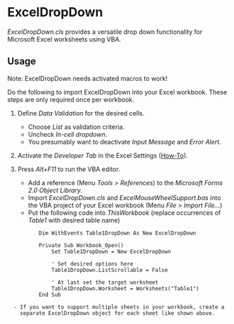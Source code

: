 ExcelDropDown
=============

*ExcelDropDown.cls* provides a versatile drop down functionality for Microsoft Excel worksheets using VBA.


Usage
-----

Note: ExcelDropDown needs activated macros to work!

Do the following to import ExcelDropDown into your Excel workbook.
These steps are only required once per workbook.

  1. Define *Data Validation* for the desired cells.
      - Choose *List* as validation criteria.
      - Uncheck *In-cell dropdown*.
      - You presumably want to deactivate *Input Message* and *Error Alert*.

  2. Activate the *Developer Tab* in the Excel Settings
     (<a href="http://www.addintools.com/documents/excel/how-to-add-developer-tab.html" target="_blank">How-To</a>).

  3. Press *Alt+F11* to run the VBA editor.
      - Add a reference (Menu *Tools* > *References*) to the
        *Microsoft Forms 2.0 Object Library*.
      - Import *ExcelDropDown.cls* and *ExcelMouseWheelSupport.bas* into the
        VBA project of your Excel workbook (Menu *File* > *Import File...*)
      - Put the following code into *ThisWorkbook*
        (replace occurrences of *Table1* with desired table name)
~~~~~~~~~~~~~~~~~~~~~~~~~~~~~~~~~~~~~~~~~~~~~~~~~~~~~~~~~~~~~~~~~~~~~~~~~~~~
          Dim WithEvents Table1DropDown As New ExcelDropDown

          Private Sub Workbook_Open()
              Set Table1DropDown = New ExcelDropDown

              ' Set desired options here
              Table1DropDown.ListScrollable = False

              ' At last set the target worksheet
              Table1DropDown.Worksheet = Worksheets("Table1")
          End Sub
~~~~~~~~~~~~~~~~~~~~~~~~~~~~~~~~~~~~~~~~~~~~~~~~~~~~~~~~~~~~~~~~~~~~~~~~~~~~
      - If you want to support multiple sheets in your workbook, create a
        separate ExcelDropDown object for each sheet like shown above.
